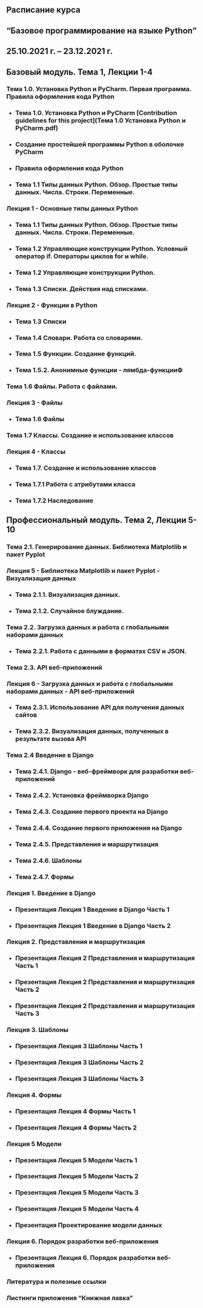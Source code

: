 ## Расписание курса
## “Базовое программирование на языке Python”
## 25.10.2021 г. – 23.12.2021 г.

## Базовый модуль. Тема 1, Лекции 1-4

### Тема 1.0. Установка Python и PyCharm. Первая программа. Правила оформления кода Python
* ### Тема 1.0. Установка Python и PyCharm [Contribution guidelines for this project](Тема 1.0 Установка Python и PyCharm.pdf)
* ### Создание простейшей программы Python в оболочке PyCharm
* ### Правила оформления кода Python
* ### Тема 1.1 Типы данных Python. Обзор. Простые типы данных. Числа. Строки. Переменные.

### Лекция 1 - Основные типы данных Python

* ### Тема 1.1 Типы данных Python. Обзор. Простые типы данных. Числа. Строки. Переменные.
* ### Тема 1.2 Управляющие конструкции Python. Условный оператор if. Операторы циклов for и while.
* ### Тема 1.2 Управляющие конструкции Python.
* ### Тема 1.3 Списки. Действия над списками.

### Лекция 2 - Функции в Python

* ### Тема 1.3 Списки
* ### Тема 1.4 Словари. Работа со словарями.
* ### Тема 1.5 Функции. Создание функций.
* ### Тема 1.5.2. Анонимные функции - лямбда-функцииФ

### Тема 1.6 Файлы. Работа с файлами.

### Лекция 3 - Файлы

* ### Тема 1.6 Файлы

### Тема 1.7 Классы. Создание и использование классов

### Лекция 4 - Классы

* ### Тема 1.7. Создание и использование классов
* ### Тема 1.7.1 Работа с атрибутами класса
* ### Тема 1.7.2 Наследование

## Профессиональный модуль. Тема 2, Лекции 5-10

### Тема 2.1. Генерирование данных. Библиотека Matplotlib и пакет Pyplot

### Лекция 5 - Библиотека Matplotlib и пакет Pyplot - Визуализация данных

* ### Тема 2.1.1. Визуализация данных.
* ### Тема 2.1.2. Случайное блуждание.

### Тема 2.2. Загрузка данных и работа с глобальными наборами данных

* ### Тема 2.2.1. Работа с данными в форматах CSV и JSON.

### Тема 2.3. API веб-приложений
### Лекция 6 - Загрузка данных и работа с глобальными наборами данных - API веб-приложений
* ### Тема 2.3.1. Использование API для получения данных сайтов
* ### Тема 2.3.2. Визуализация данных, полученных в результате вызова API

### Тема 2.4 Введение в Django

* ### Тема 2.4.1. Django - веб-фреймворк для разработки веб-приложений
* ### Тема 2.4.2. Установка фреймворка Django
* ### Тема 2.4.3. Создание первого проекта на Django
* ### Тема 2.4.4. Создание первого приложения на Django
* ### Тема 2.4.5. Представления и маршрутизация
* ### Тема 2.4.6. Шаблоны
* ### Тема 2.4.7. Формы

### Лекция 1. Введение в Django

* ### Презентация Лекция 1 Введение в Django Часть 1
* ### Презентация Лекция 1 Введение в Django Часть 2

### Лекция 2. Представления и маршрутизация

* ### Презентация Лекция 2 Представления и маршрутизация Часть 1
* ### Презентация Лекция 2 Представления и маршрутизация Часть 2
* ### Презентация Лекция 2 Представления и маршрутизация Часть 3

### Лекция 3. Шаблоны

* ### Презентация Лекция 3 Шаблоны Часть 1
* ### Презентация Лекция 3 Шаблоны Часть 2
* ### Презентация Лекция 3 Шаблоны Часть 3

### Лекция 4. Формы

* ### Презентация Лекция 4 Формы Часть 1
* ### Презентация Лекция 4 Формы Часть 2

### Лекция 5 Модели

* ### Презентация Лекция 5 Модели Часть 1
* ### Презентация Лекция 5 Модели Часть 2
* ### Презентация Лекция 5 Модели Часть 3
* ### Презентация Лекция 5 Модели Часть 4
* ### Презентация Проектирование модели данных

### Лекция 6. Порядок разработки веб-приложения

* ### Презентация Лекция 6. Порядок разработки веб-приложения

### Литература и полезные ссылки

### Листинги приложения “Книжная лавка”
